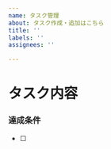 ```yaml
---
name: タスク管理
about: タスク作成・追加はこちら
title: ''
labels: ''
assignees: ''

---
```


# タスク内容
<!-- ここにタスクの内容を記載 -->

### 達成条件
- [ ] 
